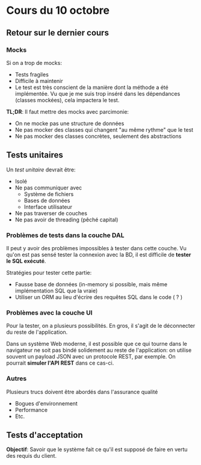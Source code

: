 # Cours du 10 octobre

## Retour sur le dernier cours

### Mocks

Si on a trop de mocks:

- Tests fragiles
- Difficile à maintenir
- Le test est très conscient de la manière dont la méthode a été implémentée. Vu que je me suis trop inséré dans les dépendances (classes mockées), cela impactera le test.

**TL;DR**: Il faut mettre des mocks avec parcimonie:

- On ne mocke pas une structure de données
- Ne pas mocker des classes qui changent "au même rythme" que le test
- Ne pas mocker des classes concrètes, seulement des abstractions

## Tests unitaires

Un *test unitaire* devrait être:

- Isolé
- Ne pas communiquer avec
  - Système de fichiers
  - Bases de données
  - Interface utilisateur
- Ne pas traverser de couches
- Ne pas avoir de threading (pêché capital)

### Problèmes de tests dans la couche DAL

Il peut y avoir des problèmes impossibles à tester dans cette couche. Vu qu'on est pas sensé tester la connexion avec la BD, il est difficile de **tester le SQL exécuté**.

Stratégies pour tester cette partie:

- Fausse base de données (in-memory si possible, mais même implémentation SQL que la vraie)
- Utiliser un ORM au lieu d'écrire des requêtes SQL dans le code ( ? )

### Problèmes avec la couche UI

Pour la tester, on a plusieurs possibilités. En gros, il s'agit de le déconnecter du reste de l'application.

Dans un système Web moderne, il est possible que ce qui tourne dans le navigateur ne soit pas bindé solidement au reste de l'application: on utilise souvent un payload JSON avec un protocole REST, par exemple. On pourrait **simuler l'API REST** dans ce cas-ci.

### Autres

Plusieurs trucs doivent être abordés dans l'assurance qualité

- Bogues d'environnement
- Performance
- Etc.

## Tests d'acceptation

**Objectif**: Savoir que le système fait ce qu'il est supposé de faire en vertu des requis du client.

